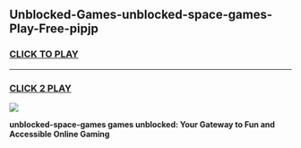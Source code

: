 
## Unblocked-Games-unblocked-space-games-Play-Free-pipjp
<h3>
<a href="https://premium76.site?title=unblocked-space-games&ref=21A">CLICK TO PLAY</a></h3>
<hr>

<h3>
<a href="https://premium76.site?title=unblocked-space-games&ref=21A">CLICK 2 PLAY</a>
  
</h3>

<a href="https://premium76.site?title=unblocked-space-games&ref=21A"><img src="https://clearcache.store/games.png"></a>


**unblocked-space-games games unblocked: Your Gateway to Fun and Accessible Online Gaming**
